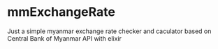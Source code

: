# mmExchangeRate
Just a simple myanmar exchange rate checker and caculator based on Central Bank of Myanmar API with elixir

